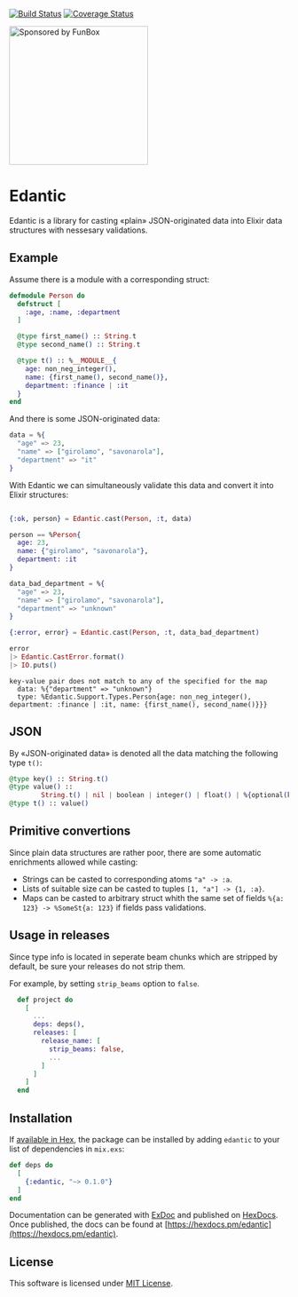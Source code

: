 [![Build Status](https://travis-ci.org/savonarola/edantic.svg?branch=master)](https://travis-ci.org/savonarola/edantic)
[![Coverage Status](https://coveralls.io/repos/github/savonarola/edantic/badge.svg?branch=master&1504538909)](https://coveralls.io/github/savonarola/edantic?branch=master)


<a href="https://funbox.ru">
  <img src="http://funbox.ru/badges/sponsored_by_funbox_compact.svg" alt="Sponsored by FunBox" width=250 />
</a>

# Edantic

Edantic is a library for casting «plain» JSON-originated data into Elixir data structures
with nessesary validations.

## Example

Assume there is a module with a corresponding struct:

```elixir
defmodule Person do
  defstruct [
    :age, :name, :department
  ]

  @type first_name() :: String.t
  @type second_name() :: String.t

  @type t() :: %__MODULE__{
    age: non_neg_integer(),
    name: {first_name(), second_name()},
    department: :finance | :it
  }
end
```

And there is some JSON-originated data:

```elixir
data = %{
  "age" => 23,
  "name" => ["girolamo", "savonarola"],
  "department" => "it"
}
```

With Edantic we can simultaneously validate this data and convert it into Elixir structures:

```elixir

{:ok, person} = Edantic.cast(Person, :t, data)

person == %Person{
  age: 23,
  name: {"girolamo", "savonarola"},
  department: :it
}
```

```elixir
data_bad_department = %{
  "age" => 23,
  "name" => ["girolamo", "savonarola"],
  "department" => "unknown"
}

{:error, error} = Edantic.cast(Person, :t, data_bad_department)

error
|> Edantic.CastError.format()
|> IO.puts()
```

```
key-value pair does not match to any of the specified for the map
  data: %{"department" => "unknown"}
  type: %Edantic.Support.Types.Person{age: non_neg_integer(), department: :finance | :it, name: {first_name(), second_name()}}}
```

## JSON

By «JSON-originated data» is denoted all the data matching the following type `t()`:

```elixir
@type key() :: String.t()
@type value() ::
        String.t() | nil | boolean | integer() | float() | %{optional(key()) => value()} | [value()]
@type t() :: value()
```

## Primitive convertions

Since plain data structures are rather poor, there are some automatic enrichments allowed while casting:

* Strings can be casted to corresponding atoms `"a" -> :a`.
* Lists of suitable size can be casted to tuples `[1, "a"] -> {1, :a}`.
* Maps can be casted to arbitrary struct whith the same set of fields `%{a: 123} -> %SomeSt{a: 123}`
if fields pass validations.

## Usage in releases

Since type info is located in seperate beam chunks which are stripped by default, be sure your releases
do not strip them.

For example, by setting `strip_beams` option to `false`.

```elixir
  def project do
    [
      ...
      deps: deps(),
      releases: [
        release_name: [
          strip_beams: false,
          ...
        ]
      ]
    ]
  end
```

## Installation

If [available in Hex](https://hex.pm/docs/publish), the package can be installed
by adding `edantic` to your list of dependencies in `mix.exs`:

```elixir
def deps do
  [
    {:edantic, "~> 0.1.0"}
  ]
end
```

Documentation can be generated with [ExDoc](https://github.com/elixir-lang/ex_doc)
and published on [HexDocs](https://hexdocs.pm). Once published, the docs can
be found at [https://hexdocs.pm/edantic](https://hexdocs.pm/edantic).

## License

This software is licensed under [MIT License](LICENSE).
